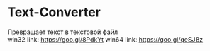 # Text-Converter
Превращает текст в текстовой файл                  
win32 link: https://goo.gl/8PdkYt
win64 link: https://goo.gl/qeSJBz
